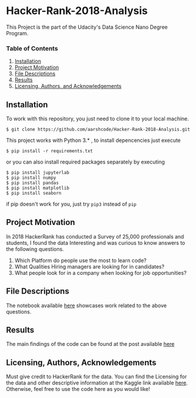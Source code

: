 
# Hacker-Rank-2018-Analysis

This Project is the part of the Udacity's Data Science Nano Degree Program.

### Table of Contents

1. [Installation](#installation)
2. [Project Motivation](#motivation)
3. [File Descriptions](#files)
4. [Results](#results)
5. [Licensing, Authors, and Acknowledgements](#licensing)

## Installation <a name="installation"></a>

To work with this repository, you just need to clone it to your local machine.

```
$ git clone https://github.com/aarshcode/Hacker-Rank-2018-Analysis.git
```

This project works with Python 3.* , to install depencencies just execute
```
$ pip install -r requirements.txt
```
or you can also install required packages separately by executing
```
$ pip install jupyterlab
$ pip install numpy 
$ pip install pandas
$ pip install matplotlib
$ pip install seaborn
```
if pip doesn't work for you, just try `pip3` instead of `pip`

## Project Motivation<a name="motivation"></a>

In 2018 HackerRank has conducted a Survey of 25,000 professionals and students,
I found the data Interesting and was curious to know answers to the following questions.
1.  Which Platform do people use the most to learn code?
2.  What Qualities Hiring managers are looking for in candidates?
3.  What people look for in a company when looking for job opportunities?

## File Descriptions <a name="files"></a>

The notebook available [here](https://github.com/aarshcode/Hacker-Rank-2018-Analysis/blob/main/Hacker%20Rank%202018%20survey%20analysis.ipynb) showcases work related to the above questions.

## Results<a name="results"></a>

The main findings of the code can be found at the post available [here](https://medium.com/@aarshcode/hacker-rank-developer-survey-2018-5fa5060b802f)

## Licensing, Authors, Acknowledgements<a name="licensing"></a>

Must give credit to HackerRank for the data.  You can find the Licensing for the data and other descriptive information at the Kaggle link available [here](https://www.kaggle.com/hackerrank/developer-survey-2018).  Otherwise, feel free to use the code here as you would like!

